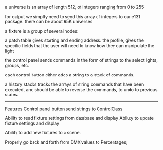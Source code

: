 a universe is an array of length 512, of integers ranging from 0 to 255

for output we simplty need to send this array of integers to our e131 package.
there can be about 65K universes

a fixture is a group of several nodes:

a patch table gives starting and ending address.
the profile, gives the specific fields that the user will need to know how they can manipulate the light

the control panel sends commands in the form of strings to the select lights, groups, etc.

each control button either adds a string to a stack of commands.

a history stacks tracks the arrays of string commands that have been executed, and should be able to reverse the commands, to undo to previous states.

---

Features
Control panel button send strings to ControlClass

Ability to read fixture settings from database and display
Abiluty to update fixture settings and display

Ability to add new fixtures to a scene.

Properly go back and forth from DMX values to Percentages;
